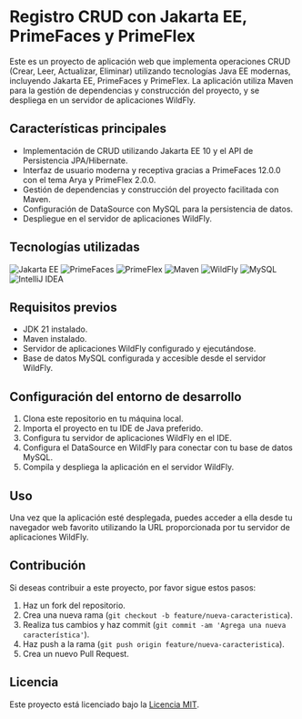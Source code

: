 # Registro CRUD con Jakarta EE, PrimeFaces y PrimeFlex

Este es un proyecto de aplicación web que implementa operaciones CRUD (Crear, Leer, Actualizar, Eliminar) utilizando tecnologías Java EE modernas, incluyendo Jakarta EE, PrimeFaces y PrimeFlex. La aplicación utiliza Maven para la gestión de dependencias y construcción del proyecto, y se despliega en un servidor de aplicaciones WildFly.

## Características principales

- Implementación de CRUD utilizando Jakarta EE 10 y el API de Persistencia JPA/Hibernate.
- Interfaz de usuario moderna y receptiva gracias a PrimeFaces 12.0.0 con el tema Arya y PrimeFlex 2.0.0.
- Gestión de dependencias y construcción del proyecto facilitada con Maven.
- Configuración de DataSource con MySQL para la persistencia de datos.
- Despliegue en el servidor de aplicaciones WildFly.

## Tecnologías utilizadas

![Jakarta EE](https://img.shields.io/badge/Jakarta%20EE-10.0.0-blue)
![PrimeFaces](https://img.shields.io/badge/PrimeFaces-12.0.0-orange)
![PrimeFlex](https://img.shields.io/badge/PrimeFlex-2.0.0-green)
![Maven](https://img.shields.io/badge/Maven-3.9.6-yellow)
![WildFly](https://img.shields.io/badge/WildFly-32.0.0.Final-red)
![MySQL](https://img.shields.io/badge/MySQL-8.0.32-blueviolet)
![IntelliJ IDEA](https://img.shields.io/badge/IntelliJ%20IDEA-2024.1.1-blue)

## Requisitos previos

- JDK 21 instalado.
- Maven instalado.
- Servidor de aplicaciones WildFly configurado y ejecutándose.
- Base de datos MySQL configurada y accesible desde el servidor WildFly.

## Configuración del entorno de desarrollo

1. Clona este repositorio en tu máquina local.
2. Importa el proyecto en tu IDE de Java preferido.
3. Configura tu servidor de aplicaciones WildFly en el IDE.
4. Configura el DataSource en WildFly para conectar con tu base de datos MySQL.
5. Compila y despliega la aplicación en el servidor WildFly.

## Uso

Una vez que la aplicación esté desplegada, puedes acceder a ella desde tu navegador web favorito utilizando la URL proporcionada por tu servidor de aplicaciones WildFly.

## Contribución

Si deseas contribuir a este proyecto, por favor sigue estos pasos:

1. Haz un fork del repositorio.
2. Crea una nueva rama (`git checkout -b feature/nueva-caracteristica`).
3. Realiza tus cambios y haz commit (`git commit -am 'Agrega una nueva característica'`).
4. Haz push a la rama (`git push origin feature/nueva-caracteristica`).
5. Crea un nuevo Pull Request.

## Licencia

Este proyecto está licenciado bajo la [Licencia MIT](LICENSE).
